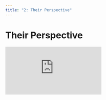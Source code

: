 ```yaml
---
title: "2: Their Perspective"
---
```


# Their Perspective

<div class='embed-container'><iframe src='https://player.vimeo.com/video/241302894' frameborder='0' webkitAllowFullScreen mozallowfullscreen allowFullScreen></iframe></div>